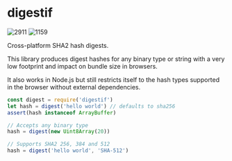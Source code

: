 # digestif

![2911](https://img.shields.io/badge/compiled%20bundle-3k-brightgreen) ![1159](https://img.shields.io/badge/gzipped%20bundle-1k-brightgreen)

Cross-platform SHA2 hash digests.

This library produces digest hashes for any binary type or string
with a very low footprint and impact on bundle size in browsers.

It also works in Node.js but still restricts itself to the hash
types supported in the browser without external dependencies.

```javascript
const digest = require('digestif')
let hash = digest('hello world') // defaults to sha256
assert(hash instanceof ArrayBuffer)

// Accepts any binary type
hash = digest(new Uint8Array(20))

// Supports SHA2 256, 384 and 512
hash = digest('hello world', 'SHA-512')
```
